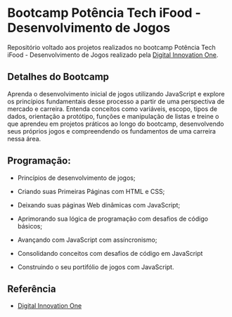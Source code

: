 
# Bootcamp Potência Tech iFood - Desenvolvimento de Jogos

Repositório voltado aos projetos realizados no bootcamp Potência Tech iFood - Desenvolvimento de Jogos realizado pela [Digital Innovation One](https://www.dio.me/).

## Detalhes do Bootcamp

Aprenda o desenvolvimento inicial de jogos utilizando JavaScript e explore os princípios fundamentais desse processo a partir de uma perspectiva de mercado e carreira. Entenda conceitos como variáveis, escopo, tipos de dados, orientação a protótipo, funções e manipulação de listas e treine o que aprendeu em projetos práticos ao longo do bootcamp, desenvolvendo seus próprios jogos e compreendendo os fundamentos de uma carreira nessa área.

## Programação:
- Princípios de desenvolvimento de jogos;

- Criando suas Primeiras Páginas com HTML e CSS;

- Deixando suas páginas Web dinâmicas com JavaScript;

- Aprimorando sua lógica de programação com desafios de código básicos;

- Avançando com JavaScript com assíncronismo;

- Consolidando conceitos com desafios de código em JavaScript

- Construindo o seu portifólio de jogos com JavaScript.

## Referência

 - [Digital Innovation One](https://www.dio.me/)
 

